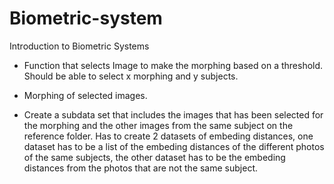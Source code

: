 # Biometric-system
Introduction to Biometric Systems


- Function that selects Image to make the morphing based on a threshold. Should be able to select x morphing and y subjects.

- Morphing of selected images. 

- Create a subdata set that includes the images that has been selected for the morphing and the other images from the same subject on the reference folder. Has to create 2 datasets of embeding distances, one dataset has to be a list of the embeding distances of the different photos of the same subjects, the other dataset has to be the embeding distances from the photos that are not the same subject. 

